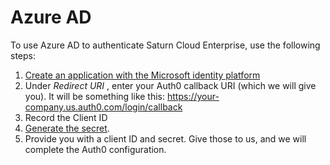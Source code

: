 # Azure AD

To use Azure AD to authenticate Saturn Cloud Enterprise, use the following steps:

1. [Create an application with the Microsoft identity platform](https://docs.microsoft.com/en-us/azure/active-directory/develop/quickstart-register-app)
2. Under *Redirect URI* , enter your Auth0 callback URI (which we will give you). It will be something like this: https://your-company.us.auth0.com/login/callback
3. Record the Client ID
4. [Generate the secret](https://docs.microsoft.com/en-us/azure/active-directory/develop/quickstart-register-app#add-credentials).
5. Provide you with a client ID and secret. Give those to us, and we will complete the Auth0 configuration.
